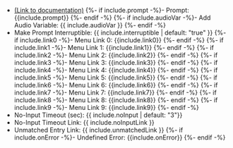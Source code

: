 - [(Link to documentation)](https://help.webex.com/en-us/article/n5595zd/Webex-Contact-Center-Setup-and-Administration-Guide#Cisco_Concept.dita_8a8f0369-60b9-4d31-af05-9338f7aa54be)
{%- if include.prompt -%}- Prompt: {{include.prompt}} {%- endif -%}
{%- if include.audioVar -%}- Add Audio Variable: {{ include.audioVar }} {%- endif -%}
- Make Prompt Interruptible: {{ include.interruptible | default: "true" }}
{%- if include.link0 -%}- Menu Link 0: {{include.link0}} {%- endif -%}
{%- if include.link1 -%}- Menu Link 1: {{include.link1}} {%- endif -%}
{%- if include.link2 -%}- Menu Link 2: {{include.link2}} {%- endif -%}
{%- if include.link3 -%}- Menu Link 3: {{include.link3}} {%- endif -%}
{%- if include.link4 -%}- Menu Link 4: {{include.link4}} {%- endif -%}
{%- if include.link5 -%}- Menu Link 5: {{include.link5}} {%- endif -%}
{%- if include.link6 -%}- Menu Link 6: {{include.link6}} {%- endif -%}
{%- if include.link7 -%}- Menu Link 7: {{include.link7}} {%- endif -%}
{%- if include.link8 -%}- Menu Link 8: {{include.link8}} {%- endif -%}
{%- if include.link9 -%}- Menu Link 9: {{include.link9}} {%- endif -%}
- No-Input Timeout (sec): {{ include.noInput | default: "3"}}
- No-Input Timeout Link: {{ include.noInputLink  }}
- Unmatched Entry Link: {{ include.unmatchedLink }}
{%- if include.onError -%}- Undefined Error: {{include.onError}} {%- endif -%}
